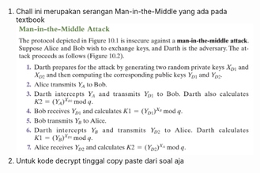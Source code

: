 1. Chall ini merupakan serangan Man-in-the-Middle yang ada pada textbook <br>
![alt text](image.png)
2. Untuk kode decrypt tinggal copy paste dari soal aja